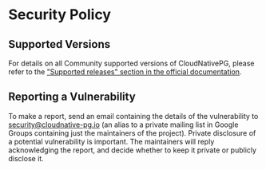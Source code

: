 # Security Policy

## Supported Versions

For details on all Community supported versions of CloudNativePG, please refer to the
["Supported releases" section in the official documentation](https://cloudnative-pg.io/documentation/current/supported_releases/).

## Reporting a Vulnerability

To make a report, send an email containing the details of the vulnerability to
security@cloudnative-pg.io (an alias to a private mailing list in Google Groups
containing just the maintainers of the project). Private disclosure of a potential
vulnerability is important. The maintainers will reply acknowledging the report,
and decide whether to keep it private or publicly disclose it.
